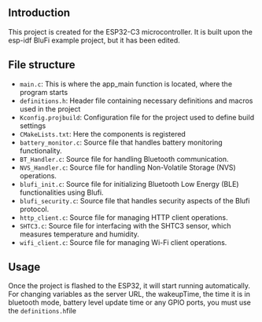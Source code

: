 ## Introduction
This project is created for the ESP32-C3 microcontroller. It is built upon the esp-idf BluFi example project, but it has been edited. 

## File structure
- `main.c`: This is where the app_main function is located, where the program starts
- `definitions.h`: Header file containing necessary definitions and macros used in the project
- `Kconfig.projbuild`: Configuration file for the project used to define build settings
- `CMakeLists.txt`: Here the components is registered
- `battery_monitor.c`: Source file that handles battery monitoring functionality.
- `BT_Handler.c`: Source file for handling Bluetooth communication.
- `NVS_Handler.c`: Source file for handling Non-Volatile Storage (NVS) operations.
- `blufi_init.c`: Source file for initializing Bluetooth Low Energy (BLE) functionalities using Blufi.
- `blufi_security.c`: Source file that handles security aspects of the Blufi protocol.
- `http_client.c`: Source file for managing HTTP client operations.
- `SHTC3.c`: Source file for interfacing with the SHTC3 sensor, which measures temperature and humidity.
- `wifi_client.c`: Source file for managing Wi-Fi client operations.

## Usage
Once the project is flashed to the ESP32, it will start running automatically. 
For changing variables as the server URL, the wakeupTime, the time it is in bluetooth mode, battery level update time or any GPIO ports, you must use the `definitions.h`file 
